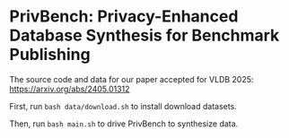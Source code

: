 # PrivBench: Privacy-Enhanced Database Synthesis for Benchmark Publishing

The source code and data for our paper accepted for VLDB 2025: https://arxiv.org/abs/2405.01312

First, run ```bash data/download.sh``` to install download datasets.

Then, run ```bash main.sh``` to drive PrivBench to synthesize data.